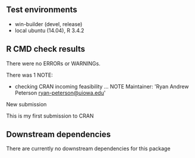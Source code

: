 ## Test environments 
- win-builder (devel, release)
- local ubuntu (14.04), R 3.4.2

## R CMD check results
There were no ERRORs or WARNINGs. 

There was 1 NOTE:

* checking CRAN incoming feasibility ... NOTE
Maintainer: 'Ryan Andrew Peterson <ryan-peterson@uiowa.edu>'

New submission

This is my first submission to CRAN

## Downstream dependencies
There are currently no downstream dependencies for this package
